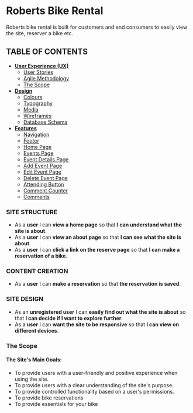 <h1>Roberts Bike Rental</h1>
<p>Roberts bike rental is built for customers and end consumers to easily view the site, reserver a bike etc.</p>

## **TABLE OF CONTENTS**

 - [**User Experience (UX)**](#user-experience)
    * [User Stories](#user-stories)
    * [Agile Methodology](#agile-methodology)
    * [The Scope](#the-scope)
 - [**Design**](#design)
    * [Colours](#colours)
    * [Typography](#typography)
    * [Media](#media)
    * [Wireframes](#wireframes)
    * [Database Schema](#database-schema)
 - [**Features**](#features)
   * [Navigation](#navigation)
   * [Footer](#footer)
   * [Home Page](#home-page)
   * [Events Page](#events-page)
   * [Event Details Page](#event-details-page)
   * [Add Event Page](#add-event-page)
   * [Edit Event Page](#edit-event-page)
   * [Delete Event Page](#delete-event-page)
   * [Attending Button](#attending-button)
   * [Comment Counter](#comment-counter)
   * [Comments](#comments)

### SITE STRUCTURE ###
* As a **user** I can **view a home page** so that **I can understand what the site is about**.
* As a **user** I can **view an about page** so that **I can see what the site is about**.
* As a **user** I can **click a link on the reserve page** so that **I can make a reservation of a bike**.

### CONTENT CREATION ###
* As a **user** I can **make a reservation** so that **the reservation is saved**.

### SITE DESIGN ###
* As an **unregistered user** I can **easily find out what the site is about** so that **I can decide if I want to explore further**.
* As a **user** I can **want the site to be responsive** so that **I can view on different devices**.

### **The Scope**

#### **The Site's Main Goals:**
- To provide users with a user-friendly and positive experience when using the site.
- To provide users with a clear understanding of the site's purpose.
- To provide controlled functionality based on a user's permissions.
- To provide bike reservations
- To provide essentials for your bike